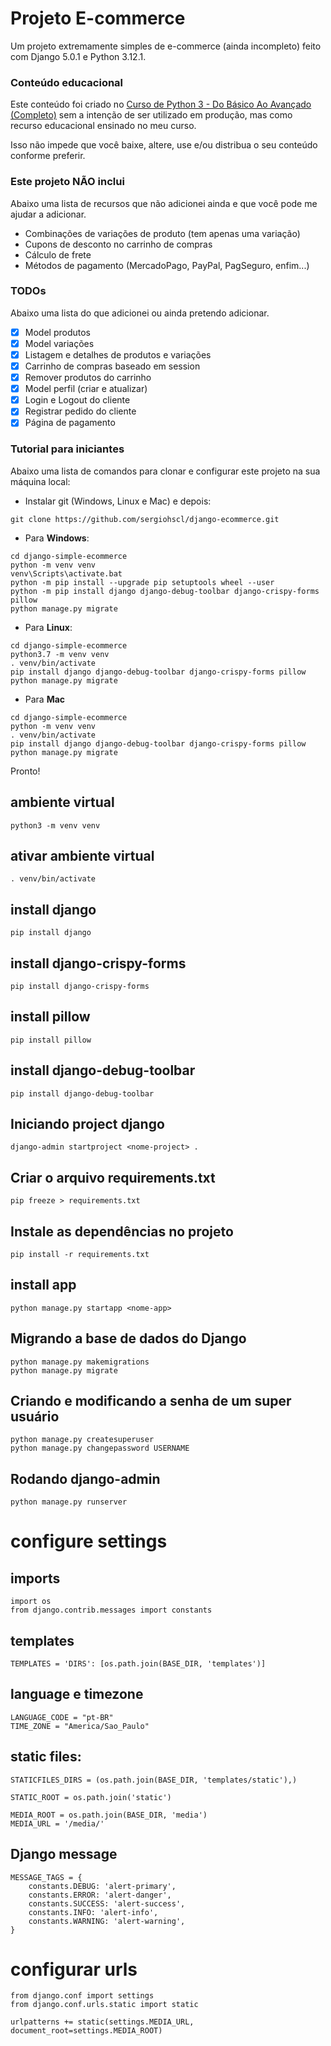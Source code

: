 # Projeto E-commerce 
Um projeto extremamente simples de e-commerce (ainda incompleto) feito com 
Django 5.0.1 e Python 3.12.1.

### Conteúdo educacional
Este conteúdo foi criado no [Curso de Python 3 - Do Básico Ao Avançado (Completo)](https://www.udemy.com/course/python-3-do-zero-ao-avancado/) sem a intenção de 
ser utilizado em produção, mas como recurso educacional ensinado no meu curso.

Isso não impede que você baixe, altere, use e/ou distribua o seu conteúdo conforme preferir.

### Este projeto NÃO inclui
Abaixo uma lista de recursos que não adicionei ainda e que você pode me ajudar a adicionar.

- Combinações de variações de produto (tem apenas uma variação)
- Cupons de desconto no carrinho de compras
- Cálculo de frete
- Métodos de pagamento (MercadoPago, PayPal, PagSeguro, enfim...)

### TODOs
Abaixo uma lista do que adicionei ou ainda pretendo adicionar.

- [x] Model produtos
- [x] Model variações
- [x] Listagem e detalhes de produtos e variações
- [x] Carrinho de compras baseado em session
- [x] Remover produtos do carrinho
- [x] Model perfil (criar e atualizar)
- [x] Login e Logout do cliente
- [x] Registrar pedido do cliente
- [x] Página de pagamento

### Tutorial para iniciantes
Abaixo uma lista de comandos para clonar e configurar este projeto na sua 
máquina local:

- Instalar git (Windows, Linux e Mac) e depois:

```
git clone https://github.com/sergiohscl/django-ecommerce.git
```

- Para **Windows**:

```
cd django-simple-ecommerce
python -m venv venv
venv\Scripts\activate.bat
python -m pip install --upgrade pip setuptools wheel --user
python -m pip install django django-debug-toolbar django-crispy-forms pillow
python manage.py migrate
```

- Para **Linux**:

```
cd django-simple-ecommerce
python3.7 -m venv venv
. venv/bin/activate
pip install django django-debug-toolbar django-crispy-forms pillow
python manage.py migrate
```

- Para **Mac**

```
cd django-simple-ecommerce
python -m venv venv
. venv/bin/activate
pip install django django-debug-toolbar django-crispy-forms pillow
python manage.py migrate
```

Pronto!

## ambiente virtual
    python3 -m venv venv

## ativar ambiente virtual
    . venv/bin/activate

## install django
    pip install django

## install django-crispy-forms
    pip install django-crispy-forms

## install pillow
    pip install pillow

## install django-debug-toolbar
    pip install django-debug-toolbar

## Iniciando project django
    django-admin startproject <nome-project> .

## Criar o arquivo requirements.txt
    pip freeze > requirements.txt

## Instale as dependências no projeto
    pip install -r requirements.txt

## install app
    python manage.py startapp <nome-app>

## Migrando a base de dados do Django
    python manage.py makemigrations
    python manage.py migrate

## Criando e modificando a senha de um super usuário
    python manage.py createsuperuser
    python manage.py changepassword USERNAME

## Rodando django-admin
    python manage.py runserver

# configure settings
## imports
    import os
    from django.contrib.messages import constants

## templates   
    TEMPLATES = 'DIRS': [os.path.join(BASE_DIR, 'templates')]

## language e timezone
    LANGUAGE_CODE = "pt-BR"
    TIME_ZONE = "America/Sao_Paulo"

## static files:
    STATICFILES_DIRS = (os.path.join(BASE_DIR, 'templates/static'),)

    STATIC_ROOT = os.path.join('static')

    MEDIA_ROOT = os.path.join(BASE_DIR, 'media')
    MEDIA_URL = '/media/'

## Django message
    MESSAGE_TAGS = {
        constants.DEBUG: 'alert-primary',
        constants.ERROR: 'alert-danger',
        constants.SUCCESS: 'alert-success',
        constants.INFO: 'alert-info',
        constants.WARNING: 'alert-warning',
    }

# configurar urls
    from django.conf import settings
    from django.conf.urls.static import static

    urlpatterns += static(settings.MEDIA_URL, document_root=settings.MEDIA_ROOT)

